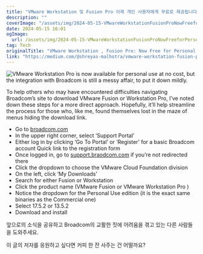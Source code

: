 ```yaml
---
title: "VMware Workstation 및 Fusion Pro 이제 개인 사용자에게 무료로 제공됩니다"
description: ""
coverImage: "/assets/img/2024-05-15-VMwareWorkstationFusionProNowFreeforPersonalUse_0.png"
date: 2024-05-15 16:01
ogImage: 
  url: /assets/img/2024-05-15-VMwareWorkstationFusionProNowFreeforPersonalUse_0.png
tag: Tech
originalTitle: "VMware Workstation , Fusion Pro: Now Free for Personal Use!"
link: "https://medium.com/@shreyas-malhotra/vmware-workstation-fusion-pro-now-free-for-personal-use-dcedb1e994de"
---
```




![VMware Workstation Pro is now available for personal use at no cost, but the integration with Broadcom is still a messy affair, to put it down mildly.](/assets/img/2024-05-15-VMwareWorkstationFusionProNowFreeforPersonalUse_0.png)

To help others who may have encountered difficulties navigating Broadcom’s site to download VMware Fusion or Workstation Pro, I’ve noted down these steps for a more direct approach. Hopefully, it’ll help streamline the process for those who, like me, found themselves lost in the maze of menus hiding the download link.

- Go to [broadcom.com](https://www.broadcom.com)
- In the upper right corner, select ‘Support Portal’
- Either log in by clicking ‘Go To Portal’ or ‘Register’ for a basic Broadcom account Quick link to the registration form
- Once logged in, go to [support.braodcom.com](https://support.broadcom.com) if you’re not redirected there
- Click the dropdown to choose the VMware Cloud Foundation division
- On the left, click ‘My Downloads’
- Search for either Fusion or Workstation
- Click the product name (VMware Fusion or VMware Workstation Pro )
- Notice the dropdown for the Personal Use edition (it is the exact same binaries as the Commercial one)
- Select 17.5.2 or 13.5.2
- Download and install




앞으로의 소식을 공유하고 Broadcom의 교활한 짓에 어려움을 겪고 있는 다른 사람들을 도와주세요.

이 글의 저자를 응원하고 싶다면 커피 한 잔 사주는 건 어떨까요?